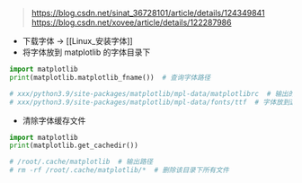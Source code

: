 

> https://blog.csdn.net/sinat_36728101/article/details/124349841
> https://blog.csdn.net/xovee/article/details/122287986


- 下载字体 -> [[Linux_安装字体]]
- 将字体放到 matplotlib 的字体目录下
```python
import matplotlib
print(matplotlib.matplotlib_fname())  # 查询字体路径

# xxx/python3.9/site-packages/matplotlib/mpl-data/matplotlibrc  # 输出的路径
# xxx/python3.9/site-packages/matplotlib/mpl-data/fonts/ttf  # 字体放到这个目录下
```
- 清除字体缓存文件
```python
import matplotlib
print(matplotlib.get_cachedir())

# /root/.cache/matplotlib  # 输出路径
# rm -rf /root/.cache/matplotlib/*  # 删除该目录下所有文件
```


